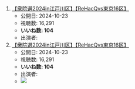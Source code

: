 1.  [【衆院選2024in江戸川区】【ReHacQvs東京16区】](/rehacq_fan/ids/https://www.youtube.com/watch?v=yoDfd5E_WgE "wikilink")
    -   公開日: 2024-10-23
    -   視聴数: 16,291
    -   **いいね数: 104**
    -   出演者: 
1.  [【衆院選2024in江戸川区】【ReHacQvs東京16区】](https://www.youtube.com/watch?v=yoDfd5E_WgE)
    -   公開日: 2024-10-23
    -   視聴数: 16,291
    -   **いいね数: 104**
    -   出演者: 
    - [![](https://img.youtube.com/vi/yoDfd5E_WgE/hqdefault.jpg)](https://www.youtube.com/watch?v=yoDfd5E_WgE)

